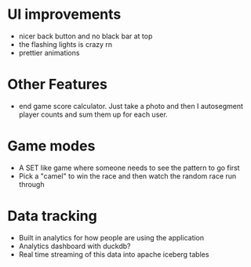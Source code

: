 # UI improvements
- nicer back button and no black bar at top
- the flashing lights is crazy rn
- prettier animations

# Other Features
- end game score calculator. Just take a photo and then I autosegment player counts and sum them up for each user.

# Game modes
- A SET like game where someone needs to see the pattern to go first
- Pick a "camel" to win the race and then watch the random race run through

# Data tracking
- Built in analytics for how people are using the application
- Analytics dashboard with duckdb?
- Real time streaming of this data into apache iceberg tables